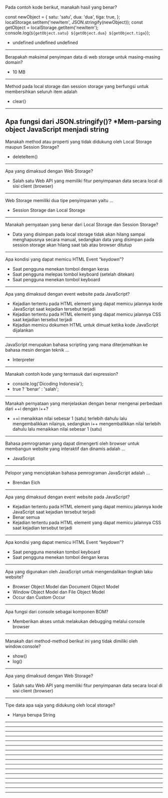 Pada contoh kode berikut, manakah hasil yang benar?

const newObject = {
  satu: 'satu',
  dua: 'dua',
  tiga: true,
};
localStorage.setItem('newItem', JSON.stringify(newObject));
const getObject = localStorage.getItem('newItem');
console.log(`${getObject.satu} ${getObject.dua} ${getObject.tiga}`);

* undefined undefined undefined
---------------------------------------------------------------------------------
Berapakah maksimal penyimpan data di web storage untuk masing-masing domain?
* 10 MB
---------------------------------------------------------------------------------
Method pada local storage dan session storage yang berfungsi untuk membersihkan seluruh item adalah
* clear()
---------------------------------------------------------------------------------
Apa fungsi dari JSON.stringify()?
*Mem-parsing object JavaScript menjadi string
---------------------------------------------------------------------------------
Manakah method atau properti yang tidak didukung oleh Local Storage maupun Session Storage?
* deleteItem()
---------------------------------------------------------------------------------
Apa yang dimaksud dengan Web Storage?
* Salah satu Web API yang memiliki fitur penyimpanan data secara local di sisi client (browser)
---------------------------------------------------------------------------------
Web Storage memiliki dua tipe penyimpanan yaitu …
* Session Storage dan Local Storage
---------------------------------------------------------------------------------
Manakah pernyataan yang benar dari Local Storage dan Session Storage?
* Data yang disimpan pada local storage tidak akan hilang sampai menghapusnya secara manual, sedangkan data yang disimpan pada session storage akan hilang saat tab atau browser ditutup
---------------------------------------------------------------------------------
Apa kondisi yang dapat memicu HTML Event “keydown”?
* Saat pengguna menekan tombol dengan keras
* Saat pengguna melepas tombol keyboard (setelah ditekan)
* Saat pengguna menekan tombol keyboard
---------------------------------------------------------------------------------
Apa yang dimaksud dengan event website pada JavaScript?
* Kejadian tertentu pada HTML element  yang dapat memicu jalannya kode JavaScript saat kejadian tersebut terjadi
* Kejadian tertentu pada HTML element yang dapat memicu jalannya CSS saat kejadian tersebut terjadi
* Kejadian memicu dokumen HTML untuk dimuat ketika kode JavaScript dijalankan
---------------------------------------------------------------------------------
JavaScript merupakan bahasa scripting yang mana diterjemahkan ke bahasa mesin dengan teknik …
* Interpreter
---------------------------------------------------------------------------------
Manakah contoh kode yang termasuk dari expression?
* console.log('Dicoding Indonesia');
* true ? 'benar' : 'salah';
---------------------------------------------------------------------------------
Manakah pernyataan yang menjelaskan dengan benar mengenai perbedaan dari ++i dengan i++?
* ++i menaikkan nilai sebesar 1 (satu) terlebih dahulu lalu mengembalikkan nilainya, sedangkan i++ mengembalikkan nilai terlebih dahulu lalu menaikkan nilai sebesar 1 (satu)
---------------------------------------------------------------------------------
Bahasa pemrograman yang dapat dimengerti oleh browser untuk membangun website yang interaktif dan dinamis adalah …
* JavaScript
---------------------------------------------------------------------------------
Pelopor yang menciptakan bahasa pemrograman JavaScript adalah …
* Brendan Eich
---------------------------------------------------------------------------------
Apa yang dimaksud dengan event website pada JavaScript?
* Kejadian tertentu pada HTML element  yang dapat memicu jalannya kode JavaScript saat kejadian tersebut terjadi
* Benar semua
* Kejadian tertentu pada HTML element yang dapat memicu jalannya CSS saat kejadian tersebut terjadi
---------------------------------------------------------------------------------
Apa kondisi yang dapat memicu HTML Event “keydown”?
* Saat pengguna menekan tombol keyboard
* Saat pengguna menekan tombol dengan keras
---------------------------------------------------------------------------------
Apa yang digunakan oleh JavaScript untuk mengendalikan tingkah laku website?
* Browser Object Model dan Document Object Model
* Window Object Model dan File Object Model
* Occur dan Custom Occur
---------------------------------------------------------------------------------
Apa fungsi dari console sebagai komponen BOM?
* Memberikan akses untuk melakukan debugging melalui console browser
---------------------------------------------------------------------------------
Manakah dari method-method berikut ini yang tidak dimiliki oleh window.console?
* show()
* log()
---------------------------------------------------------------------------------
Apa yang dimaksud dengan Web Storage?
* Salah satu Web API yang memiliki fitur penyimpanan data secara local di sisi client (browser)
---------------------------------------------------------------------------------
Tipe data apa saja yang didukung oleh local storage?
* Hanya berupa String
---------------------------------------------------------------------------------

---------------------------------------------------------------------------------

---------------------------------------------------------------------------------

---------------------------------------------------------------------------------

---------------------------------------------------------------------------------

---------------------------------------------------------------------------------

---------------------------------------------------------------------------------

---------------------------------------------------------------------------------
---------------------------------------------------------------------------------
---------------------------------------------------------------------------------
---------------------------------------------------------------------------------
---------------------------------------------------------------------------------
---------------------------------------------------------------------------------
---------------------------------------------------------------------------------
---------------------------------------------------------------------------------
---------------------------------------------------------------------------------



